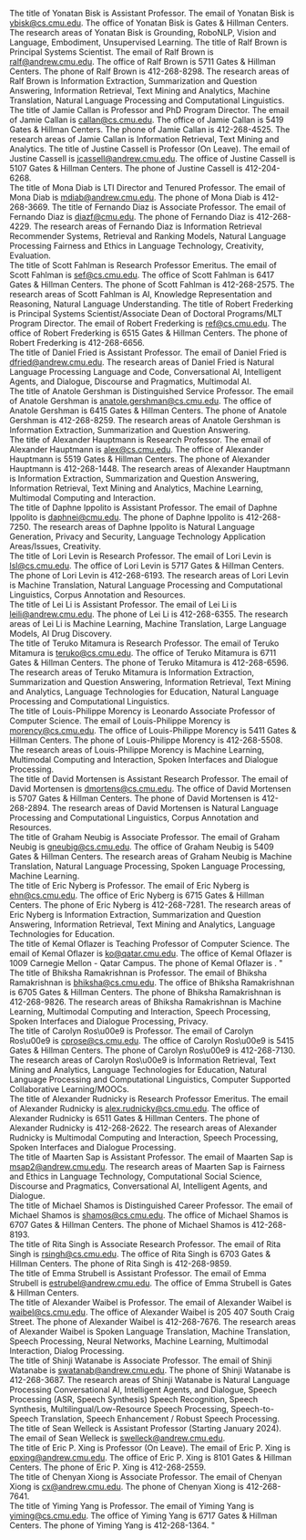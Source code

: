 The title of Yonatan Bisk is Assistant Professor. The email of Yonatan Bisk is ybisk@cs.cmu.edu. The office of Yonatan Bisk is Gates & Hillman Centers. The research areas of Yonatan Bisk is Grounding, RoboNLP, Vision and Language, Embodiment, Unsupervised Learning. 
The title of Ralf Brown is Principal Systems Scientist. The email of Ralf Brown is ralf@andrew.cmu.edu. The office of Ralf Brown is 5711 Gates & Hillman Centers. The phone of Ralf Brown is 412-268-8298. The research areas of Ralf Brown is Information Extraction, Summarization and Question Answering, Information Retrieval, Text Mining and Analytics, Machine Translation, Natural Language Processing and Computational Linguistics. 
The title of Jamie Callan is Professor and PhD Program Director. The email of Jamie Callan is callan@cs.cmu.edu. The office of Jamie Callan is 5419 Gates & Hillman Centers. The phone of Jamie Callan is 412-268-4525. The research areas of Jamie Callan is Information Retrieval, Text Mining and Analytics. 
The title of Justine Cassell is Professor (On Leave). The email of Justine Cassell is jcassell@andrew.cmu.edu. The office of Justine Cassell is 5107 Gates & Hillman Centers. The phone of Justine Cassell is 412-204-6268.  
The title of Mona Diab is LTI Director and Tenured Professor. The email of Mona Diab is mdiab@andrew.cmu.edu. The phone of Mona Diab is 412-268-3669. 
The title of Fernando Diaz is Associate Professor. The email of Fernando Diaz is diazf@cmu.edu. The phone of Fernando Diaz is 412-268-4229. The research areas of Fernando Diaz is Information Retrieval Recommender Systems, Retrieval and Ranking Models, Natural Language Processing Fairness and Ethics in Language Technology, Creativity, Evaluation.  
The title of Scott Fahlman is Research Professor Emeritus. The email of Scott Fahlman is sef@cs.cmu.edu. The office of Scott Fahlman is 6417 Gates & Hillman Centers. The phone of Scott Fahlman is 412-268-2575. The research areas of Scott Fahlman is AI, Knowledge Representation and Reasoning, Natural Language Understanding. 
The title of Robert Frederking is Principal Systems Scientist/Associate Dean of Doctoral Programs/MLT Program Director. The email of Robert Frederking is ref@cs.cmu.edu. The office of Robert Frederking is 6515 Gates & Hillman Centers. The phone of Robert Frederking is 412-268-6656.  
The title of Daniel Fried is Assistant Professor. The email of Daniel Fried is dfried@andrew.cmu.edu. The research areas of Daniel Fried is Natural Language Processing Language and Code, Conversational AI, Intelligent Agents, and Dialogue, Discourse and Pragmatics, Multimodal AI.  
The title of Anatole Gershman is Distinguished Service Professor. The email of Anatole Gershman is anatole.gershman@cs.cmu.edu. The office of Anatole Gershman is 6415 Gates & Hillman Centers. The phone of Anatole Gershman is 412-268-8259. The research areas of Anatole Gershman is Information Extraction, Summarization and Question Answering.  
The title of Alexander Hauptmann is Research Professor. The email of Alexander Hauptmann is alex@cs.cmu.edu. The office of Alexander Hauptmann is 5519 Gates & Hillman Centers. The phone of Alexander Hauptmann is 412-268-1448. The research areas of Alexander Hauptmann is Information Extraction, Summarization and Question Answering, Information Retrieval, Text Mining and Analytics, Machine Learning, Multimodal Computing and Interaction.  
The title of Daphne Ippolito is Assistant Professor. The email of Daphne Ippolito is daphnei@cmu.edu. The phone of Daphne Ippolito is 412-268-7250. The research areas of Daphne Ippolito is Natural Language Generation, Privacy and Security, Language Technology Application Areas/Issues, Creativity.  
The title of Lori Levin is Research Professor. The email of Lori Levin is lsl@cs.cmu.edu. The office of Lori Levin is 5717 Gates & Hillman Centers. The phone of Lori Levin is 412-268-6193. The research areas of Lori Levin is Machine Translation, Natural Language Processing and Computational Linguistics, Corpus Annotation and Resources.  
The title of Lei Li is Assistant Professor. The email of Lei Li is leili@andrew.cmu.edu. The phone of Lei Li is 412-268-6355. The research areas of Lei Li is Machine Learning, Machine Translation, Large Language Models, AI Drug Discovery.  
The title of Teruko Mitamura is Research Professor. The email of Teruko Mitamura is teruko@cs.cmu.edu. The office of Teruko Mitamura is 6711 Gates & Hillman Centers. The phone of Teruko Mitamura is 412-268-6596. The research areas of Teruko Mitamura is Information Extraction, Summarization and Question Answering, Information Retrieval, Text Mining and Analytics, Language Technologies for Education, Natural Language Processing and Computational Linguistics.  
The title of Louis-Philippe Morency is Leonardo Associate Professor of Computer Science. The email of Louis-Philippe Morency is morency@cs.cmu.edu. The office of Louis-Philippe Morency is 5411 Gates & Hillman Centers. The phone of Louis-Philippe Morency is 412-268-5508. The research areas of Louis-Philippe Morency is Machine Learning, Multimodal Computing and Interaction, Spoken Interfaces and Dialogue Processing.  
The title of David Mortensen is Assistant Research Professor. The email of David Mortensen is dmortens@cs.cmu.edu. The office of David Mortensen is 5707 Gates & Hillman Centers. The phone of David Mortensen is 412-268-2894. The research areas of David Mortensen is Natural Language Processing and Computational Linguistics, Corpus Annotation and Resources.  
The title of Graham Neubig is Associate Professor. The email of Graham Neubig is gneubig@cs.cmu.edu. The office of Graham Neubig is 5409 Gates & Hillman Centers. The research areas of Graham Neubig is Machine Translation, Natural Language Processing, Spoken Language Processing, Machine Learning.  
The title of Eric Nyberg is Professor. The email of Eric Nyberg is ehn@cs.cmu.edu. The office of Eric Nyberg is 6715 Gates & Hillman Centers. The phone of Eric Nyberg is 412-268-7281. The research areas of Eric Nyberg is Information Extraction, Summarization and Question Answering, Information Retrieval, Text Mining and Analytics, Language Technologies for Education.  
The title of Kemal Oflazer is Teaching Professor of Computer Science. The email of Kemal Oflazer is ko@qatar.cmu.edu. The office of Kemal Oflazer is 1009 Carnegie Mellon - Qatar Campus. The phone of Kemal Oflazer is . "
The title of Bhiksha Ramakrishnan is Professor. The email of Bhiksha Ramakrishnan is bhiksha@cs.cmu.edu. The office of Bhiksha Ramakrishnan is 6705 Gates & Hillman Centers. The phone of Bhiksha Ramakrishnan is 412-268-9826. The research areas of Bhiksha Ramakrishnan is Machine Learning, Multimodal Computing and Interaction, Speech Processing, Spoken Interfaces and Dialogue Processing, Privacy.  
The title of Carolyn Ros\u00e9 is Professor. The email of Carolyn Ros\u00e9 is cprose@cs.cmu.edu. The office of Carolyn Ros\u00e9 is 5415 Gates & Hillman Centers. The phone of Carolyn Ros\u00e9 is 412-268-7130. The research areas of Carolyn Ros\u00e9 is Information Retrieval, Text Mining and Analytics, Language Technologies for Education, Natural Language Processing and Computational Linguistics, Computer Supported Collaborative Learning/MOOCs.  
The title of Alexander Rudnicky is Research Professor Emeritus. The email of Alexander Rudnicky is alex.rudnicky@cs.cmu.edu. The office of Alexander Rudnicky is 6511 Gates & Hillman Centers. The phone of Alexander Rudnicky is 412-268-2622. The research areas of Alexander Rudnicky is Multimodal Computing and Interaction, Speech Processing, Spoken Interfaces and Dialogue Processing.  
The title of Maarten Sap is Assistant Professor. The email of Maarten Sap is msap2@andrew.cmu.edu. The research areas of Maarten Sap is Fairness and Ethics in Language Technology, Computational Social Science, Discourse and Pragmatics, Conversational AI, Intelligent Agents, and Dialogue.  
The title of Michael Shamos is Distinguished Career Professor. The email of Michael Shamos is shamos@cs.cmu.edu. The office of Michael Shamos is 6707 Gates & Hillman Centers. The phone of Michael Shamos is 412-268-8193.  
The title of Rita Singh is Associate Research Professor. The email of Rita Singh is rsingh@cs.cmu.edu. The office of Rita Singh is 6703 Gates & Hillman Centers. The phone of Rita Singh is 412-268-9859.  
The title of Emma Strubell is Assistant Professor. The email of Emma Strubell is estrubel@andrew.cmu.edu. The office of Emma Strubell is Gates & Hillman Centers.  
The title of Alexander Waibel is Professor. The email of Alexander Waibel is waibel@cs.cmu.edu. The office of Alexander Waibel is 205 407 South Craig Street. The phone of Alexander Waibel is 412-268-7676. The research areas of Alexander Waibel is Spoken Language Translation, Machine Translation, Speech Processing, Neural Networks, Machine Learning, Multimodal Interaction, Dialog Processing.  
The title of Shinji Watanabe is Associate Professor. The email of Shinji Watanabe is swatanab@andrew.cmu.edu. The phone of Shinji Watanabe is 412-268-3687. The research areas of Shinji Watanabe is Natural Language Processing Conversational AI, Intelligent Agents, and Dialogue, Speech Processing (ASR, Speech Synthesis) Speech Recognition, Speech Synthesis, Multilingual/Low-Resource Speech Processing, Speech-to-Speech Translation, Speech Enhancement / Robust Speech Processing.  
The title of Sean Welleck is Assistant Professor (Starting January 2024). The email of Sean Welleck is swelleck@andrew.cmu.edu.  
The title of Eric P. Xing is Professor (On Leave). The email of Eric P. Xing is epxing@andrew.cmu.edu. The office of Eric P. Xing is 8101 Gates & Hillman Centers. The phone of Eric P. Xing is 412-268-2559.  
The title of Chenyan Xiong is Associate Professor. The email of Chenyan Xiong is cx@andrew.cmu.edu. The phone of Chenyan Xiong is 412-268-7641.  
The title of Yiming Yang is Professor. The email of Yiming Yang is yiming@cs.cmu.edu. The office of Yiming Yang is 6717 Gates & Hillman Centers. The phone of Yiming Yang is 412-268-1364. "